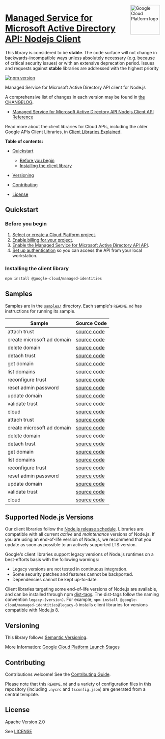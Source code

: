 [//]: # "This README.md file is auto-generated, all changes to this file will be lost."
[//]: # "The comments you see below are used to generate those parts of the template in later states."
<img src="https://avatars2.githubusercontent.com/u/2810941?v=3&s=96" alt="Google Cloud Platform logo" title="Google Cloud Platform" align="right" height="96" width="96"/>

# [Managed Service for Microsoft Active Directory API: Nodejs Client][homepage]

This library is considered to be **stable**. The code surface will not change in backwards-incompatible ways
unless absolutely necessary (e.g. because of critical security issues) or with
an extensive deprecation period. Issues and requests against **stable** libraries
are addressed with the highest priority

[![npm version](https://img.shields.io/npm/v/@google-cloud/managed-identities.svg)](https://www.npmjs.org/package/@google-cloud/managed-identities)

Managed Service for Microsoft Active Directory API client for Node.js

[//]: # "partials.introduction"

A comprehensive list of changes in each version may be found in
[the CHANGELOG][homepage_changelog].

* [Managed Service for Microsoft Active Directory API Nodejs Client API Reference](https://cloud.google.com/nodejs/docs/reference/managedidentities/latest)


Read more about the client libraries for Cloud APIs, including the older
Google APIs Client Libraries, in [Client Libraries Explained][explained].

[explained]: https://cloud.google.com/apis/docs/client-libraries-explained

**Table of contents:**

* [Quickstart](#quickstart)
  * [Before you begin](#before-you-begin)
  * [Installing the client library](#installing-the-client-library)

* [Versioning](#versioning)
* [Contributing](#contributing)
* [License](#license)

## Quickstart
### Before you begin

1.  [Select or create a Cloud Platform project][projects].
1.  [Enable billing for your project][billing].
1.  [Enable the Managed Service for Microsoft Active Directory API API][enable_api].
1.  [Set up authentication][auth] so you can access the
    API from your local workstation.
### Installing the client library

```bash
npm install @google-cloud/managed-identities
```

[//]: # "partials.body"

## Samples

Samples are in the [`samples/`][homepage_samples] directory. Each sample's `README.md` has instructions for running its sample.

| Sample                      | Source Code                       |
| --------------------------- | --------------------------------- |
| attach trust | [source code](https://github.com/googleapis/google-cloud-node/blob/main/packages/google-cloud-managedidentities/samples/generated/v1/managed_identities_service.attach_trust.js) |
| create microsoft ad domain | [source code](https://github.com/googleapis/google-cloud-node/blob/main/packages/google-cloud-managedidentities/samples/generated/v1/managed_identities_service.create_microsoft_ad_domain.js) |
| delete domain | [source code](https://github.com/googleapis/google-cloud-node/blob/main/packages/google-cloud-managedidentities/samples/generated/v1/managed_identities_service.delete_domain.js) |
| detach trust | [source code](https://github.com/googleapis/google-cloud-node/blob/main/packages/google-cloud-managedidentities/samples/generated/v1/managed_identities_service.detach_trust.js) |
| get domain | [source code](https://github.com/googleapis/google-cloud-node/blob/main/packages/google-cloud-managedidentities/samples/generated/v1/managed_identities_service.get_domain.js) |
| list domains | [source code](https://github.com/googleapis/google-cloud-node/blob/main/packages/google-cloud-managedidentities/samples/generated/v1/managed_identities_service.list_domains.js) |
| reconfigure trust | [source code](https://github.com/googleapis/google-cloud-node/blob/main/packages/google-cloud-managedidentities/samples/generated/v1/managed_identities_service.reconfigure_trust.js) |
| reset admin password | [source code](https://github.com/googleapis/google-cloud-node/blob/main/packages/google-cloud-managedidentities/samples/generated/v1/managed_identities_service.reset_admin_password.js) |
| update domain | [source code](https://github.com/googleapis/google-cloud-node/blob/main/packages/google-cloud-managedidentities/samples/generated/v1/managed_identities_service.update_domain.js) |
| validate trust | [source code](https://github.com/googleapis/google-cloud-node/blob/main/packages/google-cloud-managedidentities/samples/generated/v1/managed_identities_service.validate_trust.js) |
| cloud | [source code](https://github.com/googleapis/google-cloud-node/blob/main/packages/google-cloud-managedidentities/samples/generated/v1/snippet_metadata_google.cloud.managedidentities.v1.json) |
| attach trust | [source code](https://github.com/googleapis/google-cloud-node/blob/main/packages/google-cloud-managedidentities/samples/generated/v1beta1/managed_identities_service.attach_trust.js) |
| create microsoft ad domain | [source code](https://github.com/googleapis/google-cloud-node/blob/main/packages/google-cloud-managedidentities/samples/generated/v1beta1/managed_identities_service.create_microsoft_ad_domain.js) |
| delete domain | [source code](https://github.com/googleapis/google-cloud-node/blob/main/packages/google-cloud-managedidentities/samples/generated/v1beta1/managed_identities_service.delete_domain.js) |
| detach trust | [source code](https://github.com/googleapis/google-cloud-node/blob/main/packages/google-cloud-managedidentities/samples/generated/v1beta1/managed_identities_service.detach_trust.js) |
| get domain | [source code](https://github.com/googleapis/google-cloud-node/blob/main/packages/google-cloud-managedidentities/samples/generated/v1beta1/managed_identities_service.get_domain.js) |
| list domains | [source code](https://github.com/googleapis/google-cloud-node/blob/main/packages/google-cloud-managedidentities/samples/generated/v1beta1/managed_identities_service.list_domains.js) |
| reconfigure trust | [source code](https://github.com/googleapis/google-cloud-node/blob/main/packages/google-cloud-managedidentities/samples/generated/v1beta1/managed_identities_service.reconfigure_trust.js) |
| reset admin password | [source code](https://github.com/googleapis/google-cloud-node/blob/main/packages/google-cloud-managedidentities/samples/generated/v1beta1/managed_identities_service.reset_admin_password.js) |
| update domain | [source code](https://github.com/googleapis/google-cloud-node/blob/main/packages/google-cloud-managedidentities/samples/generated/v1beta1/managed_identities_service.update_domain.js) |
| validate trust | [source code](https://github.com/googleapis/google-cloud-node/blob/main/packages/google-cloud-managedidentities/samples/generated/v1beta1/managed_identities_service.validate_trust.js) |
| cloud | [source code](https://github.com/googleapis/google-cloud-node/blob/main/packages/google-cloud-managedidentities/samples/generated/v1beta1/snippet_metadata_google.cloud.managedidentities.v1beta1.json) |


## Supported Node.js Versions

Our client libraries follow the [Node.js release schedule](https://github.com/nodejs/release#release-schedule).
Libraries are compatible with all current _active_ and _maintenance_ versions of
Node.js.
If you are using an end-of-life version of Node.js, we recommend that you update
as soon as possible to an actively supported LTS version.

Google's client libraries support legacy versions of Node.js runtimes on a
best-efforts basis with the following warnings:

* Legacy versions are not tested in continuous integration.
* Some security patches and features cannot be backported.
* Dependencies cannot be kept up-to-date.

Client libraries targeting some end-of-life versions of Node.js are available, and
can be installed through npm [dist-tags](https://docs.npmjs.com/cli/dist-tag).
The dist-tags follow the naming convention `legacy-(version)`.
For example, `npm install @google-cloud/managed-identities@legacy-8` installs client libraries
for versions compatible with Node.js 8.

## Versioning

This library follows [Semantic Versioning](http://semver.org/).

More Information: [Google Cloud Platform Launch Stages][launch_stages]

[launch_stages]: https://cloud.google.com/terms/launch-stages

## Contributing

Contributions welcome! See the [Contributing Guide](https://github.com/googleapis/google-cloud-node/blob/main/packages/google-cloud-managedidentities/CONTRIBUTING.md).

Please note that this `README.md`
and a variety of configuration files in this repository (including `.nycrc` and `tsconfig.json`)
are generated from a central template.

## License

Apache Version 2.0

See [LICENSE](https://github.com/googleapis/google-cloud-node/blob/main/packages/google-cloud-managedidentities/LICENSE)

[shell_img]: https://gstatic.com/cloudssh/images/open-btn.png
[projects]: https://console.cloud.google.com/project
[billing]: https://support.google.com/cloud/answer/6293499#enable-billing
[enable_api]: https://console.cloud.google.com/flows/enableapi?apiid=managedidentities.googleapis.com
[auth]: https://cloud.google.com/docs/authentication/external/set-up-adc-local
[homepage_samples]: https://github.com/googleapis/google-cloud-node/blob/main/packages/google-cloud-managedidentities/samples
[homepage_changelog]: https://github.com/googleapis/google-cloud-node/blob/main/packages/google-cloud-managedidentities/CHANGELOG.md
[homepage]: https://github.com/googleapis/google-cloud-node/blob/main/packages/google-cloud-managedidentities
